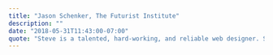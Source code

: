 ```yaml
---
title: "Jason Schenker, The Futurist Institute"
description: ""
date: "2018-05-31T11:43:00-07:00"
quote: "Steve is a talented, hard-working, and reliable web designer. Steve helped us build an entire custom learning institute and we are so proud of the end result. Steve's combination of creativity, skill, and personality make him an amazing asset to my firm and to the people around him."
---
```

